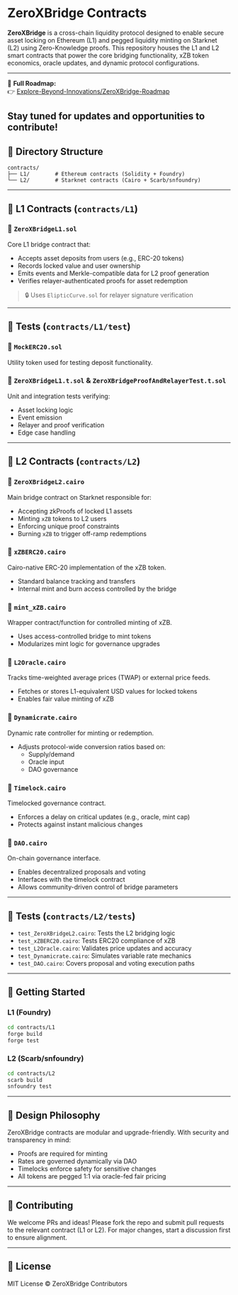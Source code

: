 # ZeroXBridge Contracts

**ZeroXBridge** is a cross-chain liquidity protocol designed to enable secure asset locking on Ethereum (L1) and pegged liquidity minting on Starknet (L2) using Zero-Knowledge proofs. This repository houses the L1 and L2 smart contracts that power the core bridging functionality, xZB token economics, oracle updates, and dynamic protocol configurations.

---
📌 **Full Roadmap:**  
👉 [Explore-Beyond-Innovations/ZeroXBridge-Roadmap](https://github.com/Explore-Beyond-Innovations/ZeroXBridge-Roadmap)

Stay tuned for updates and opportunities to contribute!
---

## 📁 Directory Structure

```
contracts/
├── L1/        # Ethereum contracts (Solidity + Foundry)
└── L2/        # Starknet contracts (Cairo + Scarb/snfoundry)
```

---

## 🔗 L1 Contracts (`contracts/L1`)

### 🔸 `ZeroXBridgeL1.sol`
Core L1 bridge contract that:
- Accepts asset deposits from users (e.g., ERC-20 tokens)
- Records locked value and user ownership
- Emits events and Merkle-compatible data for L2 proof generation
- Verifies relayer-authenticated proofs for asset redemption

> 🔒 Uses `ElipticCurve.sol` for relayer signature verification

---

## 🧪 Tests (`contracts/L1/test`)

### 🔹 `MockERC20.sol`
Utility token used for testing deposit functionality.

### 🔹 `ZeroXBridgeL1.t.sol` & `ZeroXBridgeProofAndRelayerTest.t.sol`
Unit and integration tests verifying:
- Asset locking logic
- Event emission
- Relayer and proof verification
- Edge case handling

---

## 🌌 L2 Contracts (`contracts/L2`)

### 🔸 `ZeroXBridgeL2.cairo`
Main bridge contract on Starknet responsible for:
- Accepting zkProofs of locked L1 assets
- Minting `xZB` tokens to L2 users
- Enforcing unique proof constraints
- Burning `xZB` to trigger off-ramp redemptions

### 🔹 `xZBERC20.cairo`
Cairo-native ERC-20 implementation of the xZB token.
- Standard balance tracking and transfers
- Internal mint and burn access controlled by the bridge

### 🔹 `mint_xZB.cairo`
Wrapper contract/function for controlled minting of xZB.
- Uses access-controlled bridge to mint tokens
- Modularizes mint logic for governance upgrades

### 🔹 `L2Oracle.cairo`
Tracks time-weighted average prices (TWAP) or external price feeds.
- Fetches or stores L1-equivalent USD values for locked tokens
- Enables fair value minting of xZB

### 🔹 `Dynamicrate.cairo`
Dynamic rate controller for minting or redemption.
- Adjusts protocol-wide conversion ratios based on:
  - Supply/demand
  - Oracle input
  - DAO governance

### 🔹 `Timelock.cairo`
Timelocked governance contract.
- Enforces a delay on critical updates (e.g., oracle, mint cap)
- Protects against instant malicious changes

### 🔹 `DAO.cairo`
On-chain governance interface.
- Enables decentralized proposals and voting
- Interfaces with the timelock contract
- Allows community-driven control of bridge parameters

---

## 🧪 Tests (`contracts/L2/tests`)

- `test_ZeroXBridgeL2.cairo`: Tests the L2 bridging logic
- `test_xZBERC20.cairo`: Tests ERC20 compliance of xZB
- `test_L2Oracle.cairo`: Validates price updates and accuracy
- `test_Dynamicrate.cairo`: Simulates variable rate mechanics
- `test_DAO.cairo`: Covers proposal and voting execution paths

---

## 🚀 Getting Started

### L1 (Foundry)
```bash
cd contracts/L1
forge build
forge test
```

### L2 (Scarb/snfoundry)
```bash
cd contracts/L2
scarb build
snfoundry test
```

---

## 🧩 Design Philosophy

ZeroXBridge contracts are modular and upgrade-friendly. With security and transparency in mind:
- Proofs are required for minting
- Rates are governed dynamically via DAO
- Timelocks enforce safety for sensitive changes
- All tokens are pegged 1:1 via oracle-fed fair pricing

---

## 🧠 Contributing

We welcome PRs and ideas! Please fork the repo and submit pull requests to the relevant contract (L1 or L2). For major changes, start a discussion first to ensure alignment.

---

## 📜 License

MIT License © ZeroXBridge Contributors
